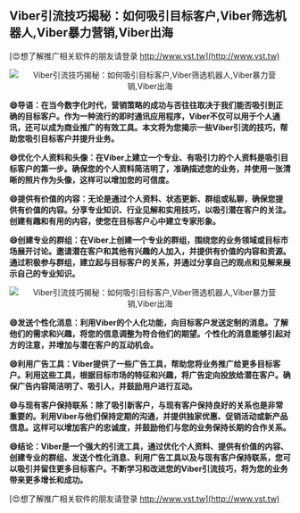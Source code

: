 ## **Viber引流技巧揭秘：如何吸引目标客户,Viber筛选机器人,Viber暴力营销,Viber出海**

[😍想了解推广相关软件的朋友请登录 http://www.vst.tw](http://www.vst.tw)

 <center><img src="https://vst.tw/MP4/tuiguang/png/0.png" alt="Viber引流技巧揭秘：如何吸引目标客户,Viber筛选机器人,Viber暴力营销,Viber出海"></center>

**😄导语：在当今数字化时代，营销策略的成功与否往往取决于我们能否吸引到正确的目标客户。作为一种流行的即时通讯应用程序，Viber不仅可以用于个人通讯，还可以成为商业推广的有效工具。本文将为您揭示一些Viber引流的技巧，帮助您吸引目标客户并提升业务。**

**😄优化个人资料和头像：在Viber上建立一个专业、有吸引力的个人资料是吸引目标客户的第一步。确保您的个人资料简洁明了，准确描述您的业务，并使用一张清晰的照片作为头像，这样可以增加您的可信度。**

**😄提供有价值的内容：无论是通过个人资料、状态更新、群组或私聊，确保您提供有价值的内容。分享专业知识、行业见解和实用技巧，以吸引潜在客户的关注。创建有趣和有用的内容，使您在目标客户心中建立专家形象。**

**😄创建专业的群组：在Viber上创建一个专业的群组，围绕您的业务领域或目标市场展开讨论。邀请潜在客户和其他有兴趣的人加入，并提供有价值的内容和资源。通过积极参与群组，建立起与目标客户的关系，并通过分享自己的观点和见解来展示自己的专业知识。**

 <center><img src="https://vst.tw/MP4/tuiguang/png/6.png" alt="Viber引流技巧揭秘：如何吸引目标客户,Viber筛选机器人,Viber暴力营销,Viber出海"></center>

**😄发送个性化消息：利用Viber的个人化功能，向目标客户发送定制的消息。了解他们的需求和兴趣，将您的信息调整为符合他们的期望。个性化的消息能够引起对方的注意，并增加与潜在客户的互动机会。**

**😄利用广告工具：Viber提供了一些广告工具，帮助您将业务推广给更多目标客户。利用这些工具，根据目标市场的特征和兴趣，将广告定向投放给潜在客户。确保广告内容简洁明了、吸引人，并鼓励用户进行互动。**

**😄与现有客户保持联系：除了吸引新客户，与现有客户保持良好的关系也是非常重要的。利用Viber与他们保持定期的沟通，并提供独家优惠、促销活动或新产品信息。这样可以增加客户的忠诚度，并鼓励他们与您的业务保持长期的合作关系。**

**😄结论：Viber是一个强大的引流工具，通过优化个人资料、提供有价值的内容、创建专业的群组、发送个性化消息、利用广告工具以及与现有客户保持联系，您可以吸引并留住更多目标客户。不断学习和改进您的Viber引流技巧，将为您的业务带来更多增长和成功。**

[😍想了解推广相关软件的朋友请登录 http://www.vst.tw](http://www.vst.tw)



